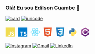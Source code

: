 ### Olá! Eu sou Edilson Cuambe 👋

[![card](https://github-readme-stats.vercel.app/api?username=EdilsonRogerioCuambe&theme=tokyonight)](https://github.com/anuraghazra/github-readme-stats)
[![iuricode](https://github-readme-stats.vercel.app/api/top-langs/?username=EdilsonRogerioCuambe&hide=html&layout=compact=true&theme=tokyonight)](https://github.com/anuraghazra/github-readme-stats)

<div style="display: flex; align-items: center; margin-top: 20px;">
  <img src="https://raw.githubusercontent.com/devicons/devicon/master/icons/javascript/javascript-plain.svg" alt="JavaScript" height="30" style="margin-right: 10px;">
  <img src="https://raw.githubusercontent.com/devicons/devicon/master/icons/typescript/typescript-plain.svg" alt="TypeScript" height="30" style="margin-right: 10px;">
  <img src="https://raw.githubusercontent.com/devicons/devicon/master/icons/react/react-original.svg" alt="React" height="30" style="margin-right: 10px;">
  <img src="https://raw.githubusercontent.com/devicons/devicon/master/icons/html5/html5-original.svg" alt="HTML5" height="30" style="margin-right: 10px;">
  <img src="https://raw.githubusercontent.com/devicons/devicon/master/icons/css3/css3-original.svg" alt="CSS3" height="30" style="margin-right: 10px;">
  <img src="https://raw.githubusercontent.com/devicons/devicon/master/icons/python/python-original.svg" alt="Python" height="30" style="margin-right: 10px;">
  <img src="https://raw.githubusercontent.com/devicons/devicon/master/icons/csharp/csharp-original.svg" alt="C#" height="30">
</div>

<div style="margin-top: 20px;">
  <a href="https://instagram.com/eddy_r_c" target="_blank"><img src="https://img.shields.io/badge/-Instagram-%23E4405F?style=for-the-badge&logo=instagram&logoColor=white" alt="Instagram"></a>
  <a href="mailto:edilson@aluno.unilab.edu.br"><img src="https://img.shields.io/badge/-Gmail-%23333?style=for-the-badge&logo=gmail&logoColor=white" alt="Gmail"></a>
  <a href="https://www.linkedin.com/in/edilson-rogerio-cuambe-b4999b211/" target="_blank"><img src="https://img.shields.io/badge/-LinkedIn-%230077B5?style=for-the-badge&logo=linkedin&logoColor=white" alt="LinkedIn"></a>
</div>
